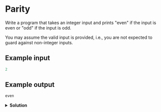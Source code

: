 # Parity

Write a program that takes an integer input and prints "even" if the input is even or "odd" if the input is odd.

You may assume the valid input is provided, i.e., you are not expected to guard against non-integer inputs.

## Example input

``` python
2
```

## Example output

``` python
even
```

<details>
<summary style="font-weight:bold">Solution</summary>
<br>

``` python
n = int(input())

if n % 2 == 0:
    print("even")
else:
    print("odd")
```

</details>
